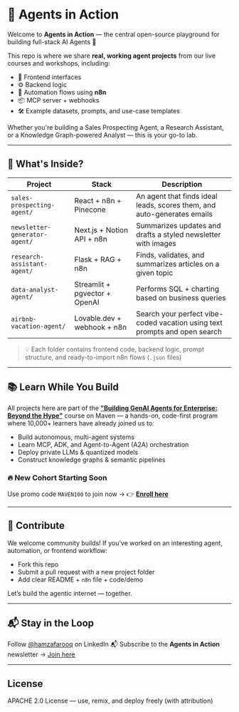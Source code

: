 # 🤖 Agents in Action

Welcome to **Agents in Action** — the central open-source playground for building full-stack AI Agents 🚀

This repo is where we share **real, working agent projects** from our live courses and workshops, including:
- 🔗 Frontend interfaces
- ⚙️ Backend logic
- 🔁 Automation flows using **n8n**
- 📦 MCP server + webhooks
- 🛠️ Example datasets, prompts, and use-case templates

Whether you're building a Sales Prospecting Agent, a Research Assistant, or a Knowledge Graph-powered Analyst — this is your go-to lab.

---

## 🧩 What's Inside?

| Project | Stack | Description |
|--------|-------|-------------|
| `sales-prospecting-agent/` | React + n8n + Pinecone | An agent that finds ideal leads, scores them, and auto-generates emails |
| `newsletter-generator-agent/` | Next.js + Notion API + n8n | Summarizes updates and drafts a styled newsletter with images |
| `research-assistant-agent/` | Flask + RAG + n8n | Finds, validates, and summarizes articles on a given topic |
| `data-analyst-agent/` | Streamlit + pgvector + OpenAI | Performs SQL + charting based on business queries |
| `airbnb-vacation-agent/` | Lovable.dev + webhook + n8n | Search your perfect vibe-coded vacation using text prompts and open search |

> 💡 Each folder contains frontend code, backend logic, prompt structure, and ready-to-import n8n flows (`.json` files)

---

## 📚 Learn While You Build

All projects here are part of the [**"Building GenAI Agents for Enterprise: Beyond the Hype"**](https://maven.com/boring-bot/advanced-llm) course on Maven — a hands-on, code-first program where 10,000+ learners have already joined us to:

- Build autonomous, multi-agent systems
- Learn MCP, ADK, and Agent-to-Agent (A2A) orchestration
- Deploy private LLMs & quantized models
- Construct knowledge graphs & semantic pipelines

### 🔥 **New Cohort Starting Soon**
Use promo code `MAVEN100` to join now →
👉 [**Enroll here**](https://maven.com/boring-bot/advanced-llm?promoCode=MAVEN100)

---

## 🧠 Contribute

We welcome community builds! If you've worked on an interesting agent, automation, or frontend workflow:
- Fork this repo
- Submit a pull request with a new project folder
- Add clear README + `n8n` file + code/demo

Let’s build the agentic internet — together.

---

## 📬 Stay in the Loop

Follow [@hamzafarooq](https://www.linkedin.com/in/hamzafarooq/) on LinkedIn
📬 Subscribe to the **Agents in Action** newsletter → [Join here](https://boringbot.substack.com)

---

## License

APACHE 2.0 License — use, remix, and deploy freely (with attribution)
